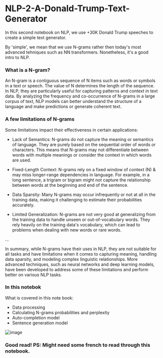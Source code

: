 # NLP-2-A-Donald-Trump-Text-Generator

In this second notebook on NLP, we use +30K Donald Trump speeches to create a simple text generator.

By 'simple', we mean that we use N-grams rather then today's most advanced tehniques such as NN transformers.
Nonetheless, it's a good intro to NLP.

### What is a N-gram?
An N-gram is a contiguous sequence of N items such as words or symbols in a text or speech. 
The value of N determines the length of the sequence. 
In NLP, they are particularly useful for capturing patterns and context in text data.
By analyzing the frequency and co-occurrence of N-grams in a large corpus of text, NLP models can better understand the structure of a language and make predictions or generate coherent text.

### A few limitations of N-grams
Some limitations impact their effectiveness in certain applications:

- Lack of Semantics: N-grams do not capture the meaning or semantics of language. They are purely based on the sequential order of words or characters. This means that N-grams may not differentiate between words with multiple meanings or consider the context in which words are used.

- Fixed-Length Context: N-grams rely on a fixed window of context (N) & may miss longer-range dependencies in language. For example, in a long sentence, a trigram or bigram might not capture the relationship between words at the beginning and end of the sentence.

- Data Sparsity: Many N-grams may occur infrequently or not at all in the training data, making it challenging to estimate their probabilities accurately.

- Limited Generalization: N-grams are not very good at generalizing from the training data to handle unseen or out-of-vocabulary words. They rely heavily on the training data's vocabulary, which can lead to problems when dealing with new words or rare words.

... 

In summary, while N-grams have their uses in NLP, they are not suitable for all tasks and have limitations when it comes to capturing meaning, handling data sparsity, and modeling complex linguistic relationships. 
More advanced techniques, such as neural networks and deep learning models, have been developed to address some of these limitations and perform better on various NLP tasks.

### In this notebok
What is covered in this note book:
- Data processing
- Calculating N-grams probabilities and perplexity
- Auto-completion model
- Sentence generation model

![image](https://github.com/marcomudenge/NLP-2-A-Donald-Trump-Text-Generator/assets/44266914/398a6ef2-9bd2-4d8c-8bed-15d1ce41c8db)

### Good read! PS: Might need some french to read through this notebook.
